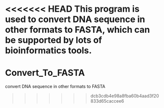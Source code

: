 <<<<<<< HEAD
This program is used to convert DNA sequence in other formats to FASTA, which can be supported by lots of bioinformatics tools.
=======
# Convert_To_FASTA
convert DNA sequence in other formats to FASTA
>>>>>>> dcb3cdb4e98a8fba60b4aad3f20833d65caccee6
